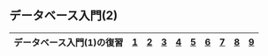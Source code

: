## データベース入門(2)
|データベース入門(1)の復習|[1](https://github.com/kaneda05/algo/blob/main/2/database2/1/1.sql)|[2](https://github.com/kaneda05/algo/blob/main/2/database2/1/2.sql)|[3](https://github.com/kaneda05/algo/blob/main/2/database2/1/3.sql)|[4](https://github.com/kaneda05/algo/blob/main/2/database2/1/4.sql)|[5](https://github.com/kaneda05/algo/blob/main/2/database2/1/5.sql)|[6](https://github.com/kaneda05/algo/blob/main/2/database2/1/6.sql)|[7](https://github.com/kaneda05/algo/blob/main/2/database2/1/7.sql)|[8](https://github.com/kaneda05/algo/blob/main/2/database2/1/8.sql)|[9](https://github.com/kaneda05/algo/blob/main/2/database2/1/9.sql)|
|:--:|:--:|:--:|:--:|:--:|:--:|:--:|:--:|:--:|:--:|